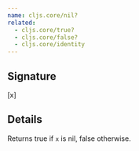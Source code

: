 ```yaml
---
name: cljs.core/nil?
related:
  - cljs.core/true?
  - cljs.core/false?
  - cljs.core/identity
---
```


## Signature
[x]


## Details

Returns true if `x` is nil, false otherwise.
